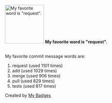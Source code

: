 <img src="https://my-badges.github.io/my-badges/favorite-word.png" alt="My favorite word is &quot;request&quot;." title="My favorite word is &quot;request&quot;." width="128">
<strong>My favorite word is &quot;request&quot;.</strong>
<br><br>

My favorite commit message words are:

1. request (used 1101 times)
2. add (used 1029 times)
3. merge (used 906 times)
4. pull (used 829 times)
5. tests (used 817 times)


Created by <a href="https://github.com/my-badges/my-badges">My Badges</a>